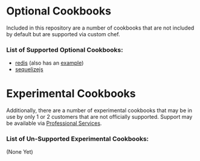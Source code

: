 # Optional Cookbooks

Included in this repository are a number of cookbooks that are not included by default but are supported via custom chef.

### List of Supported Optional Cookbooks:

* [redis](cookbooks/redis) (also has an [example](custom-cookbooks/redis))
* [sequelizejs](cookbooks/sequelizejs)

# Experimental Cookbooks

Additionally, there are a number of experimental cookbooks that may be in use by only 1 or 2 customers that are not officially supported. Support may be available via [Professional Services](https://engineyard.com/services/professional-services).

### List of Un-Supported Experimental Cookbooks:

(None Yet)

